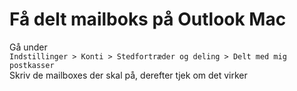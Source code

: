 # Få delt mailboks på Outlook Mac

Gå under  
`Indstillinger > Konti > Stedfortræder og deling > Delt med mig postkasser`  
Skriv de mailboxes der skal på, derefter tjek om det virker  
